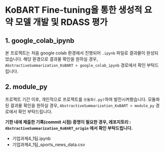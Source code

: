 # KoBART Fine-tuning을 통한 생성적 요약 모델 개발 및 RDASS 평가

## 1. google_colab_ipynb
본 프로젝트는 처음 google colab 환경에서 진행되어 `.ipynb` 파일로 결과물이 완성되었습니다.
해당 환경으로 결과물 확인을 원하실 경우, `AbstractiveSummarization_KoBART > google_colab_ipynb` 경로에서 확인 부탁드립니다.

## 2. module_py
프로젝트 기간 이후, 개인적으로 프로젝트를 `모듈화(.py)`하여 발전시켜봤습니다.
모듈화된 결과물 확인을 원하실 경우, `AbstractiveSummarization_KoBART > module_py` 경로에서 확인 부탁드립니다.


**기한 내에 제출한 기록(commit 시점) 증명이 필요한 경우, 레포지토리 : `AbstractiveSummarization_KoBART_origin` 에서 확인 부탁드립니다.**
- 기업과제4_1팀.ipynb
- 기업과제4_1팀_sports_news_data.csv
